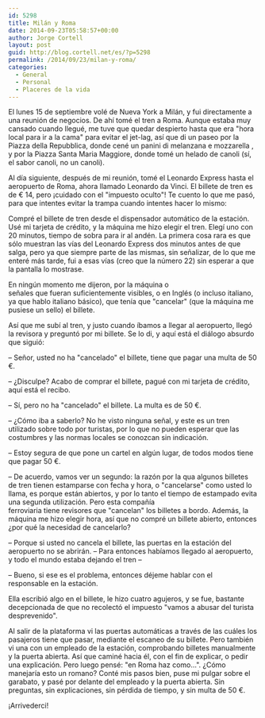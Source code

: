 ```yaml
---
id: 5298
title: Milán y Roma
date: 2014-09-23T05:58:57+00:00
author: Jorge Cortell
layout: post
guid: http://blog.cortell.net/es/?p=5298
permalink: /2014/09/23/milan-y-roma/
categories:
  - General
  - Personal
  - Placeres de la vida
---
```

El lunes 15 de septiembre volé de Nueva York a Milán, y fui directamente a una reunión de negocios. De ahí tomé el tren a Roma. Aunque estaba muy cansado cuando llegué, me tuve que quedar despierto hasta que era "hora local para ir a la cama" para evitar el jet-lag, así que di un paseo por la Piazza della Repubblica, donde cené un panini di melanzana e mozzarella , y por la Piazza Santa Maria Maggiore, donde tomé un helado de canoli (sí, el sabor canoli, no un canoli).

Al día siguiente, después de mi reunión, tomé el Leonardo Express hasta el aeropuerto de Roma, ahora llamado Leonardo da Vinci. El billete de tren es de € 14, pero ¡cuidado con el "impuesto oculto"! Te cuento lo que me pasó, para que intentes evitar la trampa cuando intentes hacer lo mismo:
  
Compré el billete de tren desde el dispensador automático de la estación. Usé mi tarjeta de crédito, y la máquina me hizo elegir el tren. Elegí uno con 20 minutos, tiempo de sobra para ir al andén. La primera cosa rara es que sólo muestran las vías del Leonardo Express dos minutos antes de que salga, pero ya que siempre parte de las mismas, sin señalizar, de lo que me enteré más tarde, fui a esas vías (creo que la número 22) sin esperar a que la pantalla lo mostrase.
  
En ningún momento me dijeron, por la máquina o señales que fueran suficientemente visibles, o en Inglés (o incluso italiano, ya que hablo italiano básico), que tenía que "cancelar" (que la máquina me pusiese un sello) el billete.
  
Así que me subí al tren, y justo cuando íbamos a llegar al aeropuerto, llegó la revisora y preguntó por mi billete. Se lo di, y aquí está el diálogo absurdo que siguió:

– Señor, usted no ha "cancelado" el billete, tiene que pagar una multa de 50 €.
  
– ¿Disculpe? Acabo de comprar el billete, pagué con mi tarjeta de crédito, aquí está el recibo.
  
– Sí, pero no ha "cancelado" el billete. La multa es de 50 €.
  
– ¿Cómo iba a saberlo? No he visto ninguna señal, y este es un tren utilizado sobre todo por turistas, por lo que no pueden esperar que las costumbres y las normas locales se conozcan sin indicación.
  
– Estoy segura de que pone un cartel en algún lugar, de todos modos tiene que pagar 50 €.
  
– De acuerdo, vamos ver un segundo: la razón por la qua algunos billetes de tren tienen estamparse con fecha y hora, o "cancelarse" como usted lo llama, es porque están abiertos, y por lo tanto el tiempo de estampado evita una segunda utilización. Pero esta compañía ferroviaria tiene revisores que "cancelan" los billetes a bordo. Además, la máquina me hizo elegir hora, así que no compré un billete abierto, entonces ¿por qué la necesidad de cancelarlo?
  
– Porque si usted no cancela el billete, las puertas en la estación del aeropuerto no se abrirán. – Para entonces habíamos llegado al aeropuerto, y todo el mundo estaba dejando el tren –
  
– Bueno, si ese es el problema, entonces déjeme hablar con el responsable en la estación.

Ella escribió algo en el billete, le hizo cuatro agujeros, y se fue, bastante decepcionada de que no recolectó el impuesto "vamos a abusar del turista desprevenido".

Al salir de la plataforma vi las puertas automáticas a través de las cuáles los pasajeros tiene que pasar, mediante el escaneo de su billete. Pero también vi una con un empleado de la estación, comprobando billetes manualmente y la puerta abierta. Así que caminé hacia él, con el fin de explicar, o pedir una explicación. Pero luego pensé: "en Roma haz como...". ¿Cómo manejaría esto un romano? Conté mis pasos bien, puse mi pulgar sobre el garabato, y pasé por delante del empleado y la puerta abierta. Sin preguntas, sin explicaciones, sin pérdida de tiempo, y sin multa de 50 €.
  
¡Arrivederci!